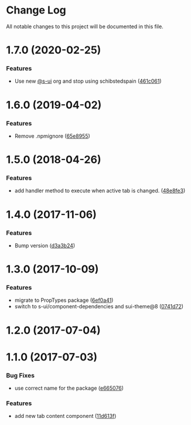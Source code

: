# Change Log

All notable changes to this project will be documented in this file.

# 1.7.0 (2020-02-25)


### Features

* Use new [@s-ui](https://github.com/s-ui) org and stop using schibstedspain ([461c061](https://github.com/SUI-Components/schibsted-spain-components/commit/461c0616fcd4c21fa74e47897d077e0a4b49a263))



# 1.6.0 (2019-04-02)


### Features

* Remove .npmignore ([65e8955](https://github.com/SUI-Components/schibsted-spain-components/commit/65e8955eb61e9cca19ab539ec91ed2fb4d33574d))



# 1.5.0 (2018-04-26)


### Features

* add handler method to execute when active tab is changed. ([48e8fe3](https://github.com/SUI-Components/schibsted-spain-components/commit/48e8fe34cd6033bea53cde485e2193cbd729cc47))



# 1.4.0 (2017-11-06)


### Features

* Bump version ([d3a3b24](https://github.com/SUI-Components/schibsted-spain-components/commit/d3a3b242a7efe00384fc9383b532284aa7f10f9a))



# 1.3.0 (2017-10-09)


### Features

* migrate to PropTypes package ([6ef0a41](https://github.com/SUI-Components/schibsted-spain-components/commit/6ef0a41018455b4cf2f0e10b1501488d5ec8b7b7))
* switch to s-ui/component-dependencies and sui-theme@8 ([0741d72](https://github.com/SUI-Components/schibsted-spain-components/commit/0741d72c71a1374090f060a67fa045d85ccec744))



# 1.2.0 (2017-07-04)



# 1.1.0 (2017-07-03)


### Bug Fixes

* use correct name for the package ([e665076](https://github.com/SUI-Components/schibsted-spain-components/commit/e6650764108f00f61362ae2666a370dc113bc8e7))


### Features

* add new tab content component ([11d613f](https://github.com/SUI-Components/schibsted-spain-components/commit/11d613f38cb2dd4e99c9b5a4764efe19e66635a8))




